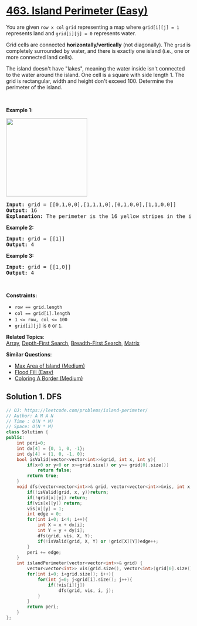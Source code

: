 # [463. Island Perimeter (Easy)](https://leetcode.com/problems/island-perimeter/)

<p>You are given <code>row x col</code> <code>grid</code> representing a map where <code>grid[i][j] = 1</code> represents&nbsp;land and <code>grid[i][j] = 0</code> represents water.</p>

<p>Grid cells are connected <strong>horizontally/vertically</strong> (not diagonally). The <code>grid</code> is completely surrounded by water, and there is exactly one island (i.e., one or more connected land cells).</p>

<p>The island doesn't have "lakes", meaning the water inside isn't connected to the water around the island. One cell is a square with side length 1. The grid is rectangular, width and height don't exceed 100. Determine the perimeter of the island.</p>

<p>&nbsp;</p>
<p><strong>Example 1:</strong></p>
<img src="https://assets.leetcode.com/uploads/2018/10/12/island.png" style="width: 221px; height: 213px;">
<pre><strong>Input:</strong> grid = [[0,1,0,0],[1,1,1,0],[0,1,0,0],[1,1,0,0]]
<strong>Output:</strong> 16
<strong>Explanation:</strong> The perimeter is the 16 yellow stripes in the image above.
</pre>

<p><strong>Example 2:</strong></p>

<pre><strong>Input:</strong> grid = [[1]]
<strong>Output:</strong> 4
</pre>

<p><strong>Example 3:</strong></p>

<pre><strong>Input:</strong> grid = [[1,0]]
<strong>Output:</strong> 4
</pre>

<p>&nbsp;</p>
<p><strong>Constraints:</strong></p>

<ul>
	<li><code>row == grid.length</code></li>
	<li><code>col == grid[i].length</code></li>
	<li><code>1 &lt;= row, col &lt;= 100</code></li>
	<li><code>grid[i][j]</code> is <code>0</code> or <code>1</code>.</li>
</ul>


**Related Topics**:  
[Array](https://leetcode.com/tag/array/), [Depth-First Search](https://leetcode.com/tag/depth-first-search/), [Breadth-First Search](https://leetcode.com/tag/breadth-first-search/), [Matrix](https://leetcode.com/tag/matrix/)

**Similar Questions**:
* [Max Area of Island (Medium)](https://leetcode.com/problems/max-area-of-island/)
* [Flood Fill (Easy)](https://leetcode.com/problems/flood-fill/)
* [Coloring A Border (Medium)](https://leetcode.com/problems/coloring-a-border/)

## Solution 1. DFS

```cpp
// OJ: https://leetcode.com/problems/island-perimeter/
// Author: A M A N
// Time : O(N * M)
// Space: O(N * M)
class Solution {
public:
    int peri=0;
    int dx[4] = {0, 1, 0, -1};
    int dy[4] = {1, 0, -1, 0};
    bool isValid(vector<vector<int>>&grid, int x, int y){
        if(x<0 or y<0 or x>=grid.size() or y>= grid[0].size())
            return false;
        return true;
    }
    void dfs(vector<vector<int>>& grid, vector<vector<int>>&vis, int x, int y){
        if(!isValid(grid, x, y))return;
        if(!grid[x][y]) return;
        if(vis[x][y]) return;
        vis[x][y] = 1;
        int edge = 0;
        for(int i=0; i<4; i++){
            int X = x + dx[i];
            int Y = y + dy[i];
            dfs(grid, vis, X, Y);
            if(!isValid(grid, X, Y) or !grid[X][Y])edge++;
        }
        peri += edge;
    }
    int islandPerimeter(vector<vector<int>>& grid) {
        vector<vector<int>> vis(grid.size(), vector<int>(grid[0].size(), 0));
        for(int i=0; i<grid.size(); i++){
            for(int j=0; j<grid[i].size(); j++){
                if(!vis[i][j])
                    dfs(grid, vis, i, j);
            }
        }
        return peri;
    }
};
```